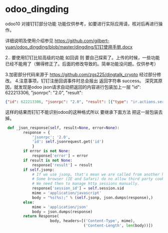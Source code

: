 # odoo_dingding
odoo10 对接钉钉部分功能
功能仅供参考，如要进行实际应用请，核对后再进行操作。
 
 详细说明及使用介绍参见 https://github.com/gilbert-yuan/odoo_dingding/blob/master/dingding/钉钉使用手册.docx


2.. 要使用钉钉比较高级的功能 如回调 则 要自己探索了。上传的时候，一些功能已经不能用了（懒得修正了。后面的修改导致的。简单功能没问题。仅供参考）

3.加密部分代码来源于 https://github.com/zgs225/dingtalk_crypto 经过部分修改。
4.注意事项，钉钉注册回调事件时总会报出 返回字符串 success。
深究其原因，就发现是odoo json请求自动把返回的内容进行包装加上一层 "id": 622213306, "jsonrpc": "2.0", "result":
```json
{"id": 622213306, "jsonrpc": "2.0", "result": [{"type": "ir.actions.server", "link_field_id": false, "name": "\u5b9a\u65f6\u83b7\u53d6\u6700\u65b0\u4ea7\u54c1\u4fe1\u606f", "active": false, "numbercall": -1, "channel_ids": [], "interval_number": 10, "model_id": [113, "\u8bfb\u53d6\u4eac\u4e1c\u7684\u4ea7\u54c1\u5206\u7c7b\u8bb0\u5f55\u4e0b\u6765\uff0c\u7136\u540e\u8fdb\u884c\u548c\u4ea7\u54c1\u7684\u5173\u8054\uff0c\u5206\u7c7bID\u548c\u4eac\u4e1c\u4e00\u81f4"], "doall": false, "model_name": "jd.category", "id": 15, "fields_lines": [], "priority": 8, "child_ids": [], "interval_type": "minutes", "template_id": false, "crud_model_id": false, "crud_model_name": false, "nextcall": "2018-03-15 02:56:20", "code": "model.all_search_and_write_new_info('all')", "display_name": "\u5b9a\u65f6\u83b7\u53d6\u6700\u65b0\u4ea7\u54c1\u4fe1\u606f", "user_id": [1, "Administrator"], "state": "code", "partner_ids": [], "binding_model_id": false}]}
```
这样的结果而钉钉不能识别odoo的这种格式所以 要继承下面方法 把这一层包装去掉。
```python
 def _json_response(self, result=None, error=None):
        response = {
            'jsonrpc': '2.0',
            'id': self.jsonrequest.get('id')
            }
        if error is not None:
            response['error'] = error
        if result is not None:
            response['result'] = result
        if self.jsonp:
            # If we use jsonp, that's mean we are called from another host
            # Some browser (IE and Safari) do no allow third party cookies
            # We need then to manage http sessions manually.
            response['session_id'] = self.session.sid
            mime = 'application/javascript'
            body = "%s(%s);" % (self.jsonp, json.dumps(response),)
        else:
            mime = 'application/json'
            body = json.dumps(response)
        return Response(
                    body, headers=[('Content-Type', mime),
                                   ('Content-Length', len(body))])

```



